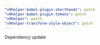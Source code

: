 ```yaml
---
"v9helper-babel-plugin-shorthands": patch
"v9helper-babel-plugin-tokens": patch
"v9helper": patch
"v9helper-transform-style-object": patch
---
```


Dependency update
